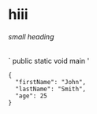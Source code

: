 # hiii
###### small heading

` public static void main '

```
{
  "firstName": "John",
  "lastName": "Smith",
  "age": 25
}
```

